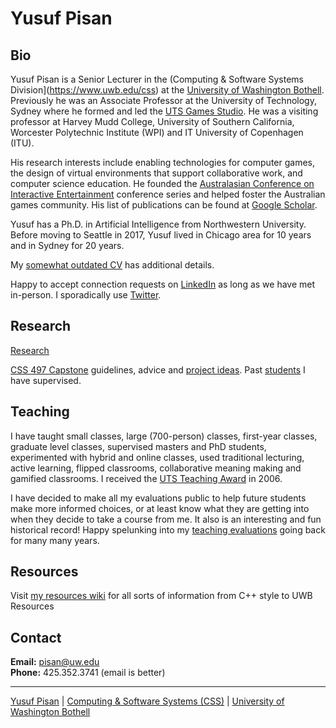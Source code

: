# Yusuf Pisan

## Bio

Yusuf Pisan is a Senior Lecturer in the (Computing & Software Systems Division](https://www.uwb.edu/css) at the [University of Washington Bothell](https://www.uwb.edu/). Previously he was an Associate Professor at the University of Technology, Sydney where he formed and led the [UTS Games Studio](http://www.gamesstudio.org/). He was a visiting professor at Harvey Mudd College, University of Southern California, Worcester Polytechnic Institute (WPI) and IT University of Copenhagen (ITU).

His research interests include enabling technologies for computer games, the design of virtual environments that support collaborative work, and computer science education. He founded the [Australasian Conference on Interactive Entertainment](http://ieconference.org/) conference series and helped foster the Australian games community. His list of publications can be found at [Google Scholar](https://scholar.google.com/citations?user=eCpI_aUAAAAJ&hl=en&oi=ao).

Yusuf has a Ph.D. in Artificial Intelligence from Northwestern University. Before moving to Seattle in 2017, Yusuf lived in Chicago area for 10 years and in Sydney for 20 years.

My [somewhat outdated CV](PisanYusuf-CV.pdf) has additional details.

Happy to accept connection requests on [LinkedIn](https://www.linkedin.com/in/pisan/) as long as we have met in-person. I sporadically use [Twitter](https://twitter.com/yusufpisan).

## Research

[Research](research.html)

[CSS 497 Capstone](capstone.html) guidelines, advice and [project ideas](capstone-ideas.html). Past [students](./people) I have supervised.


## Teaching

I have taught small classes, large (700-person) classes, first-year classes, graduate level classes, supervised masters and PhD students, experimented with hybrid and online classes, used traditional lecturing, active learning, flipped classrooms, collaborative meaning making and gamified classrooms. I received the [UTS Teaching Award](https://www.uts.edu.au/research-and-teaching/learning-and-teaching/awards-and-citations/past-award-and-citation-0) in 2006.

I have decided to make all my evaluations public to help future students make more informed choices, or at least know what they are getting into when they decide to take a course from me. It also is an interesting and fun historical record! Happy spelunking into my [teaching evaluations](teaching/evaluations/) going back for many many years.


## Resources

Visit [my resources wiki](https://github.com/pisanorg/w/wiki) for all sorts of information from C++ style to UWB Resources

## Contact

**Email:** pisan@uw.edu <br>
**Phone:** 425.352.3741 (email is better)<br>

***

[Yusuf Pisan](https://pisanorg.github.io/yusuf/) | [Computing & Software Systems (CSS)](https://www.uwb.edu/css) | [University of Washington Bothell](https://www.uwb.edu/)



